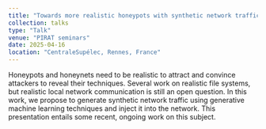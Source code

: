 ```yaml
---
title: "Towards more realistic honeypots with synthetic network traffic injection"
collection: talks
type: "Talk"
venue: "PIRAT seminars"
date: 2025-04-16
location: "CentraleSupélec, Rennes, France"
---
```


Honeypots and honeynets need to be realistic to attract and convince attackers to reveal their techniques. Several work on realistic file systems, but realistic local network communication is still an open question. In this work, we propose to generate synthetic network traffic using generative machine learning techniques and inject it into the network. This presentation entails some recent, ongoing work on this subject.
